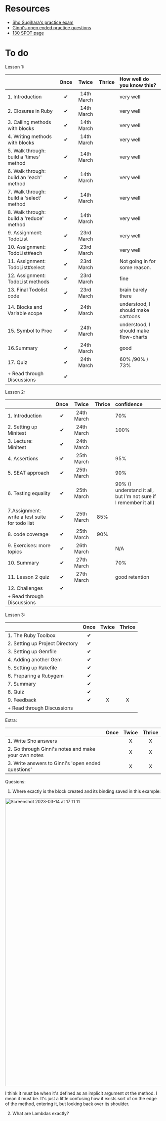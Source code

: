 # Resources
- [Sho Sugihara's practice exam](https://github.com/W-Sho-Sugihara/RB139/blob/154a5266422be74bb45d3f07805f8a4614fbff98/study_questions.md)
- [Ginni's open ended practice questions](https://github.com/SandyRodger/rb130_139/blob/main/study_guide/practice_questions.md)
- [130 SPOT page](https://fine-ocean-68c.notion.site/RB130-f6bd27b56d7d47f3a061355d5115d954?p=71431f12acba4489ab22d98a3c6a5c6d&pm=s)

# To do

Lesson 1:

|  | Once | Twice | Thrice | How well do you know this?
| :--- | :---: | :---: | :---: | :--- 
|1. Introduction|✔|14th March||very well
|2. Closures in Ruby|✔|14th March||very well
|3.  Calling methods with blocks|✔|14th March||very well
|4.  Writing methods with blocks|✔|14th March||very well
|5.  Walk through: build a 'times' method|✔|14th March ||very well
|6. Walk through: build an 'each' method |✔|14th March ||very well
|7.  Walk through: build a 'select' method|✔|14th March ||very well
|8.  Walk through: build a 'reduce' method |✔|14th March ||very well
|9.  Assignment: TodoList |✔|23rd March||very well
|10. Assignment: TodoList#each |✔|23rd March||very well
|11. Assignment: TodoList#select |✔|23rd March||Not going in for some reason.
|12. Assignment: TodoList methods |✔|23rd March||fine
|13.  Final Todolist code |✔|23rd March||brain barely there
| 14. Blocks and Variable scope|✔|24th March||understood, I should make cartoons
| 15.  Symbol to Proc |✔|24th March||understood, I should make flow-charts
| 16.Summary |✔|24th March||good
| 17.  Quiz |✔|24th March||60% /90% / 73%
| + Read through Discussions |✔



Lesson 2:

|  | Once | Twice | Thrice | confidence|
| :--- | :---: | :---: | :---: | :--- |
|1. Introduction|       ✔     |     24th March       |    | 70% 
|2. Setting up Minitest|       ✔     |     24th March  |    | 100% 
|3. Lecture: Minitest|       ✔     |        24th March       |    |
|4.  Assertions|       ✔     |     25th March       |  |  95% 
|5. SEAT approach |       ✔     |   25th March           |   | 90% 
|6. Testing equality|       ✔     |       25th March        |    | 90% (I understand it all, but I'm not sure if I remember it all)
|7.Assignment: write a test suite for todo list|       ✔     |      25th March        |   85% |
|8. code coverage |       ✔     |    25th March        |  90%  |
|9. Exercises: more topics|       ✔     |     26th March      |    | N/A
|10. Summary|       ✔     |     27th March        |    | 70%
|11. Lesson 2 quiz|       ✔     |     27th March       |    | good retention
| 12.  Challenges |       ✔     |          |    |
| + Read through Discussions |            |          |    |


Lesson 3:

|  | Once | Twice | Thrice |
| :--- | :---: | :---: | :---: |
|1. The Ruby Toolbox|       ✔     |            |    |
|2. Setting up Project Directory|       ✔     |            |    |
|3. Setting up Gemfile|       ✔     |            |    |
|4.  Adding another Gem|       ✔     |            |    |
|5. Setting up Rakefile |       ✔     |            |    |
|6. Preparing a Rubygem|       ✔     |            |    |
|7. Summary|       ✔     |            |    |
|8. Quiz|       ✔     |            |    |
|9. Feedback|       ✔     |     X      |  X  |
| + Read through Discussions |            |          |    |


Extra:

|  | Once | Twice | Thrice |
| :--- | :---: | :---: | :---: |
|1. Write Sho answers|            |     X       |  X  |
|2. Go through Ginni's notes and make your own notes|            |      X      | X   |
|3. Write answers to Ginni's 'open ended questions'|            |      X      |  X  |

Quesions:

1.  Where exactly is the block created and its binding saved in this example:

<img width="928" alt="Screenshot 2023-03-14 at 17 11 11" src="https://user-images.githubusercontent.com/78854926/225084398-73ad2689-2e79-4834-a0d3-c5fb2fb5a250.png">

I think it must be when it's defined as an implicit argument ot the method. I mean it must be. It's just a little confusing how it exists sort of on the edge of the method, entering it, but looking back over its shoulder.

2. What are Lambdas exactly?
